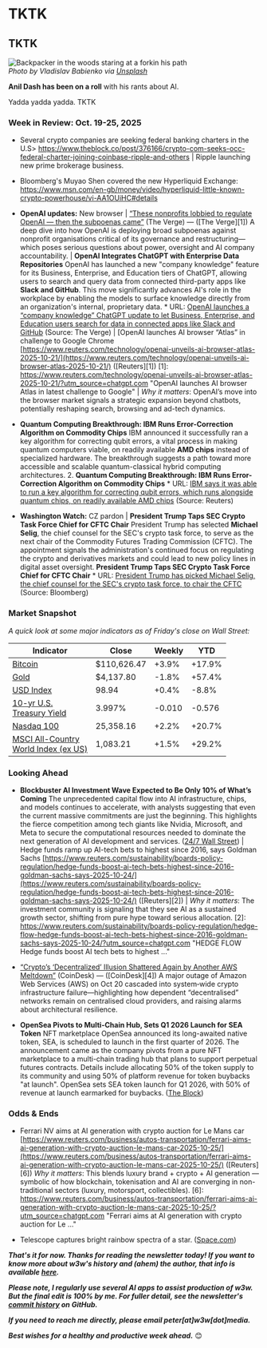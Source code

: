 # TKTK
## TKTK

![Backpacker in the woods staring at a forkin his path](https://w3w.news/img/twopaths-vladislav-babienko-2000.jpg)  
*Photo by Vladislav Babienko via [Unsplash](https://unsplash.com/@garri)*

**Anil Dash has been on a roll** with his rants about AI.

Yadda yadda yadda. TKTK <!-- Riff on his posts about OpenAI's new Atlas browser and his general advice don't be weird. -->

<!--

String...

**There is a simple answer** to one of the most burning questions about AI right now: Is it undergoing a massive bubble, or is it truly a world-changing innovation?

Yes.

We need a more balanced view that comprises both the potential and the limitations of the technology.

Lead with excellent Anil rant: https://www.anildash.com/2025/10/17/the-majority-ai-view/

Some leftover headlines from the last week or two about AI's downsides below...


- **JPMorgan to Allow Institutional Clients to Use Bitcoin and Ether as Loan Collateral** JPMorgan Chase is planning to allow its institutional clients globally to use their existing holdings of **Bitcoin (BTC) and Ether (ETH) as collateral for loans**. This marks one of the most significant steps in mainstream institutional adoption yet, legitimizing crypto assets within the world's largest investment banks and capital markets. **JPMorgan to Allow Institutional Clients to Use Bitcoin and Ether as Loan Collateral** URL: [JPMorgan plans to allow institutional clients globally to use their holdings of bitcoin and ether as collateral for loans by end of year](https://www.google.com/search?q=https://www.bloomberg.com/news/articles/2025-10-25/jpmorgan-to-accept-bitcoin-ether-as-loan-collateral) (Source: Bloomberg) <!-- Story curated by Google Gemini

- **Major Study Finds AI Chatbots Misrepresent News Content Nearly Half the Time** A new study by 22 international public service media organizations, including the BBC and NPR, found that AI assistants like ChatGPT, Copilot, and Google's Gemini systematically distort news content in 45% of responses. The research found significant sourcing problems and factual errors, raising major alarms over AI's role in information integrity as public reliance on these tools for news consumption grows. ([DW](https://www.dw.com/en/ai-chatbots-misrepresent-news-almost-half-the-time-says-major-new-study/a-74392921)) <!-- Story curated by Google Gemini

- **A new study published in the Harvard Business Review exposed a growing phenomenon called "workslop,"** which is defined as AI-generated content that lacks the substance to meaningfully advance a task. The report found that over 40% of US employees receive such content, leading researchers to conclude that rushed AI deployment without proper training is "destroying productivity." ([The Guardian](https://www.theguardian.com/business/2025/oct/12/ai-workslop-us-employees), Oct. 12, 2025) <!-- Article curated and summarized by Gemini |  The Wikimedia Foundation has reported an 8% decline in human traffic to Wikipedia between May and August 2025, citing the rise of search engines and chatbots providing direct access to Wikipedia content without sending users to the site. This trend, attributed to the growing use of generative AI and social media, has significant implications for the future of online publishing and the sustainability of content creation. ([Decrypt](https://decrypt.co/344845/wikipedia-traffic-drops-ai-answers-eat-free-encyclopedia)) <!-- Article curated by me, summarized by Leo/Llama 3.1 8B

- **OpenAI pauses deepfakes of Martin Luther King Jr. on its video tool** [https://www.theverge.com/news/801539/open-ai-sora-mlk](https://www.theverge.com/news/801539/open-ai-sora-mlk) OpenAI has temporarily suspended generation of videos featuring the civil-rights leader on its “Sora 2” video-creation tool after outrage from the King Estate and others over “disrespectful” user-generated deepfakes. The company now says it will let estates and authorised representatives opt-out of their likenesses being used. ([The Verge][1]) <!-- Link surfaced and summarized by ChagGPT.

- A recent EY survey found that more than half of large firms have incurred losses from early AI rollouts. https://www.reuters.com/business/most-companies-suffer-some-risk-related-financial-loss-deploying-ai-ey-survey-2025-10-08/ <!-- Link surfaced and summarized by ChagGPT.

- AI assistants make widespread sourcing errors, new research finds [https://www.reuters.com/business/media-telecom/ai-assistants-make-widespread-errors-about-news-new-research-shows-2025-10-21/](https://www.reuters.com/business/media-telecom/ai-assistants-make-widespread-errors-about-news-new-research-shows-2025-10-21/) ([Reuters][4]) *Why it matters*: As AI becomes more embedded in workflows (news, search, assistance) the “trust” and “accuracy” aspects are coming into sharper focus — relevant for enterprise and consumer contexts. [4]: https://www.reuters.com/business/media-telecom/ai-assistants-make-widespread-errors-about-news-new-research-shows-2025-10-21/?utm_source=chatgpt.com "AI assistants make widespread errors about the news, new ..."  <!-- Curated by ChagGPT.

- **Experts warn that the growing use of AI in clinical settings could create an intractable "blame game" for medical failings.** The introduction of AI-powered tools for diagnosis and care raises complex legal issues, as patients may face significant barriers in demonstrating fault due to a lack of transparency into the AI's internal workings and a challenge in proposing a reasonable alternative design. The report, which came out of a summit hosted by the *Journal of the American Medical Association (JAMA)*, highlights the need for dedicated funding to properly assess AI tool performance in real-world clinical use. ([The Guardian](https://www.theguardian.com/technology/2025/oct/13/ai-tools-medical-health-liability-artificial-intelligence)) <!-- Article curated and summarized by Gemini

- **Sora deepfakes raise broader ethical & legal alarm**
  [https://www.theguardian.com/technology/2025/oct/17/openai-sora-ai-videos-dead-celebrities](https://www.theguardian.com/technology/2025/oct/17/openai-sora-ai-videos-dead-celebrities)
  A deeper dive into the controversy: not just the MLK case but how AI-video tools are resurrecting deceased public figures, raising questions of post-mortem rights, consent, free-speech and platform responsibility. ([The Guardian][2]) <!-- Link surfaced and summarized by ChagGPT.

- In NYT op-ed, AI founder says chatbots are a waste of AI's real potential. https://www.nytimes.com/2025/10/16/opinion/ai-specialized-potential.html

- **The deployment of "agentic AI" is accelerating, with robots and automated systems now operating completely autonomously in major enterprises.** Companies like Amazon are integrating over 1,000 AI-based services, and an AI agent for a major financial services firm reportedly increased claims won by 13% with "no human in the loop". This shift, which also includes countries like Albania giving an AI a seat at the cabinet table, has raised the International Monetary Fund’s (IMF) estimate of jobs "highly exposed to AI" to 40% globally and 60% in industrialized nations. ([Der Spiegel](https://www.spiegel.de/international/business/winners-and-losers-of-the-ai-revolution-artificial-intelligence-is-radically-changing-the-employment-landscape-a-77b505e4-401b-448b-8593-b5fbef4054f2)) <!-- Article curated and summarized by Gemini

- **Oracle Stock Drops Amid Investor Concerns Over OpenAI Revenue Reliance** Shares of Oracle sank after its quarterly update, despite projecting robust sales growth, as some Wall Street analysts expressed concerns about the company's reliance on revenue from OpenAI and other major customers for its AI infrastructure buildout. The company is collaborating with OpenAI and SoftBank on the "Stargate" AI infrastructure project, and the market reaction highlights volatility surrounding the concentrated nature of generative AI spending. [[Markets News, Oct. 17, 2025: Stocks Close Higher to Conclude Volatile Week](https://www.investopedia.com/dow-jones-today-10172025-11831706)] <!-- Article curated and summarized by Gemini

-->

### Week in Review: Oct. 19-25, 2025

- Several crypto companies are seeking federal banking charters in the U.S> https://www.theblock.co/post/376166/crypto-com-seeks-occ-federal-charter-joining-coinbase-ripple-and-others <!-- Story curated by me. --> | Ripple launching new prime brokerage business. <!-- Link TK -->

- Bloomberg's Muyao Shen covered the new Hyperliquid Exchange: https://www.msn.com/en-gb/money/video/hyperliquid-little-known-crypto-powerhouse/vi-AA1OUiHC#details

- **OpenAI updates:** New browser <!-- Link TK --> | [“These nonprofits lobbied to regulate OpenAI — then the subpoenas came”](https://www.theverge.com/ai-artificial-intelligence/801994/openai-subpoenas-intimidation-tactics-nonprofits-elon-musk-restructuring) (The Verge) — ([The Verge][1]) A deep dive into how OpenAI is deploying broad subpoenas against nonprofit organisations critical of its governance and restructuring—which poses serious questions about power, oversight and AI company accountability. <!-- Story curated by ChatGPT --> | **OpenAI Integrates ChatGPT with Enterprise Data Repositories** OpenAI has launched a new "company knowledge" feature for its Business, Enterprise, and Education tiers of ChatGPT, allowing users to search and query data from connected third-party apps like **Slack and GitHub**. This move significantly advances AI's role in the workplace by enabling the models to surface knowledge directly from an organization's internal, proprietary data.        * URL: [OpenAI launches a “company knowledge” ChatGPT update to let Business, Enterprise, and Education users search for data in connected apps like Slack and GitHub](https://www.google.com/search?q=https://www.theverge.com/2025/10/24/24301550/openai-chatgpt-enterprise-company-knowledge-slack-github-search) (Source: The Verge) <!-- Story curated by Google Gemini --> |  [OpenAI launches AI browser “Atlas” in challenge to Google Chrome [https://www.reuters.com/technology/openai-unveils-ai-browser-atlas-2025-10-21/](https://www.reuters.com/technology/openai-unveils-ai-browser-atlas-2025-10-21/) ([Reuters][1]) [1]: https://www.reuters.com/technology/openai-unveils-ai-browser-atlas-2025-10-21/?utm_source=chatgpt.com "OpenAI launches AI browser Atlas in latest challenge to Google" | *Why it matters*: OpenAI’s move into the browser market signals a strategic expansion beyond chatbots, potentially reshaping search, browsing and ad-tech dynamics. <!-- Curated by ChagGPT. -->

- **Quantum Computing Breakthrough: IBM Runs Error-Correction Algorithm on Commodity Chips** IBM announced it successfully ran a key algorithm for correcting qubit errors, a vital process in making quantum computers viable, on readily available **AMD chips** instead of specialized hardware. The breakthrough suggests a path toward more accessible and scalable quantum-classical hybrid computing architectures. 2.  **Quantum Computing Breakthrough: IBM Runs Error-Correction Algorithm on Commodity Chips** * URL: [IBM says it was able to run a key algorithm for correcting qubit errors, which runs alongside quantum chips, on readily available AMD chips](https://www.google.com/search?q=https://www.reuters.com/technology/ibm-runs-quantum-error-correction-algorithm-on-amd-chips-2025-10-25/) (Source: Reuters) <!-- Story curated by Google Gemini -->

- **Washington Watch:** CZ pardon <!-- Link TK --> | **President Trump Taps SEC Crypto Task Force Chief for CFTC Chair** President Trump has selected **Michael Selig**, the chief counsel for the SEC's crypto task force, to serve as the next chair of the Commodity Futures Trading Commission (CFTC). The appointment signals the administration's continued focus on regulating the crypto and derivatives markets and could lead to new policy lines in digital asset oversight. **President Trump Taps SEC Crypto Task Force Chief for CFTC Chair** * URL: [President Trump has picked Michael Selig, the chief counsel for the SEC's crypto task force, to chair the CFTC](https://www.google.com/search?q=https://www.bloomberg.com/news/articles/2025-10-24/trump-picks-sec-crypto-task-force-s-selig-to-run-cftc-report) (Source: Bloomberg) <!-- Story curated by Google Gemini -->

<!--

Other candidates...

- [“$268 M Crypto Project Shutters Operations Amid Market Pain”](https://finance.yahoo.com/news/kadena-pulls-plug-268m-crypto-080215819.html) (Yahoo Finance / via crypto-reporting) — ([Yahoo Finance][5]) The Kadena network announced it is ceasing business operations and active network maintenance—though the blockchain remains live for miners/validators. A significant domino in crypto infrastructure as market pressures mount. <!-- Story curated by ChatGPT

- [“Crypto traders eye major events to relieve market woes”](https://www.coindesk.com/markets/2025/10/16/crypto-traders-eye-major-events-to-relieve-market-woes-crypto-week-ahead) (CoinDesk) — ([CoinDesk][6])
A preview of upcoming unlocks, DAO proposals and key conferences (e.g., token unlocks for ZRO, Scroll, etc) that could inject volatility or momentum into the crypto markets, signalling the “calendar risk” side of blockchain investing. <!-- Story curated by ChatGPT

- **Cisco Study: Only 13% of Global Enterprises Are ‘AI-Ready’ for Scaled Deployment** The Cisco 2025 AI Readiness Index revealed that while virtually all businesses are experimenting with AI, only 13% are truly prepared to deploy and scale AI solutions with measurable value. The report suggests most companies face significant gaps in critical areas like data quality, security, talent, and governance, indicating that the path from AI pilot to enterprise transformation remains highly challenging. [Link](https://dig.watch/updates/new-cisco-study-shows-most-companies-arent-ai-ready) <!-- Story curated by Google Gemini

- **Bitcoin Climbs Above $110,000 as Market Shakes Off Massive Liquidation Event** After a week dominated by market volatility and a historic, multi-billion-dollar liquidation event, Bitcoin demonstrated resilience by climbing back above the critical $110,000 price level. The recovery signals that long-term investor interest and institutional buying power are mitigating the impact of short-term leveraged trading shocks. [Watch These Bitcoin Price Levels as Cryptocurrency Is Back Above $110,000](https://www.investopedia.com/watch-these-bitcoin-price-levels-as-cryptocurrency-is-back-above-usd110k-11832665)  <!-- Story curated by Google Gemini

- You can learn more about how major financial institutions are leveraging AI in this video: [Case Study: AI Saving 100,000 Hours Each Week](https://www.youtube.com/watch?v=VM91rlUD7q4).  <!-- Story curated by Google Gemini

- [“Major federation of unions calls for ‘worker-centered AI’ future”](https://www.theverge.com/ai-artificial-intelligence/799850/afl-cio-workers-first-initiative-ai) (The Verge) — ([The Verge][2]) The AFL‑CIO (representing ~15 million U.S. workers) unveiled a new initiative demanding stronger transparency, protections and worker bargaining around AI systems—signalling labour’s growing voice in the AI policy frontier. <!-- Story curated by ChatGPT

- **Strategy (MicroStrategy) Boosts Bitcoin Holdings with Latest $18.8 Million Purchase** The publicly traded software firm Strategy (formerly MicroStrategy) continues to solidify its position as the largest corporate holder of Bitcoin, acquiring an additional 168 BTC for approximately $18.8 million. The purchase brings its total holdings to over 640,000 BTC, reinforcing the company's long-term conviction in Bitcoin as a strategic treasury asset. [Link](https://www.theblock.co/post/375256/strategy-bitcoin-latest-btc-buy)  <!-- Story curated by Google Gemini

- **Bioweapon Detection AI Startup Valthos Raises $30M from OpenAI and Founders Fund** New York-based Valthos, a company developing artificial intelligence tools to detect and prevent AI-enabled biological weapons attacks, raised **$30 million** in funding. The round included high-profile investors like **OpenAI, Founders Fund, and Lux Capital**, underscoring the growing investor focus on AI safety and security. 3.  **Bioweapon Detection AI Startup Valthos Raises $30M from OpenAI and Founders Fund**  * URL: [New York-based Valthos, which is developing AI tools to detect and prevent AI-enabled bioweapon attacks, raised $30M from OpenAI, Founders Fund, and Lux Capital](https://www.google.com/search?q=https://www.bloomberg.com/news/articles/2025-10-25/valthos-raises-30-million-to-fight-ai-bioweapons) (Source: Bloomberg) <!-- Story curated by Google Gemini

- **Adobe Held Acquisition Talks for AI Video Avatar Generator Synthesia** Adobe reportedly held discussions to acquire Synthesia, an AI startup that generates video avatars of people, in a deal that could value the company around **$3 billion**. While the talks did not result in a deal, the news highlights the accelerating pace of M&A activity among established software giants aiming to capture the nascent generative video market. 4.  **Adobe Held Acquisition Talks for AI Video Avatar Generator Synthesia** URL: [Adobe held talks to acquire Synthesia, which makes AI tools that generate video avatars of people, for \~$3B](https://www.google.com/search?q=https://www.theinformation.com/articles/adobe-held-talks-to-acquire-synthesia-for-3b) (Source: The Information - *Note: While a subscription is required for full access, The Information is a high-quality, reputable tech news source*) <!-- Story curated by Google Gemini

- ETH whales and sharks show renewed confidence; analyst projects $10K path for Ether [https://www.coindesk.com/markets/2025/10/25/eth-usd10k-path-projected-by-analyst-as-ether-whales-and-sharks-show-signs-of-confidence](https://www.coindesk.com/markets/2025/10/25/eth-usd10k-path-projected-by-analyst-as-ether-whales-and-sharks-show-signs-of-confidence) ([CoinDesk][7]) *Why it matters*: On-chain signals from large holders are often seen as leading indicators in crypto markets — helpful for your audience’s sentiment/market trend view. [7]: https://www.coindesk.com/markets/2025/10/25/eth-usd10k-path-projected-by-analyst-as-ether-whales-and-sharks-show-signs-of-confidence?utm_source=chatgpt.com "ETH $10K Path Projected by Analyst as Ether Whales ..."  <!-- Curated by ChagGPT.

- Bitmine Immersion Technologies’s Tom Lee sees crypto rally into year-end, S&P 500 may also climb [https://www.coindesk.com/markets/2025/10/25/bitmine-s-tom-lee-sees-crypto-rally-into-year-end-says-s-and-p-500-could-climb-another-10](https://www.coindesk.com/markets/2025/10/25/bitmine-s-tom-lee-sees-crypto-rally-into-year-end-says-s-and-p-500-could-climb-another-10) — updated Oct 25 2025 ([CoinDesk][8]) *Why it matters*: This ties crypto not just to itself but to broader financial markets — helps make the newsletter relevant to readers tracking macro + tech cross-overs. [8]: https://www.coindesk.com/markets/2025/10/25/bitmine-s-tom-lee-sees-crypto-rally-into-year-end-says-s-and-p-500-could-climb-another-10?utm_source=chatgpt.com "Tom Lee's Year-End Playbook for Crypto and U.S. Stocks"  <!-- Curated by ChagGPT.

- Bitcoin holds ~$111K as the “Uptober” rally stalls [https://www.coindesk.com/markets/2025/10/25/xrp-leads-gains-on-ripple-moves-bitcoin-holds-usd111k-as-uptober-dud-heads-for-last-week](https://www.coindesk.com/markets/2025/10/25/xrp-leads-gains-on-ripple-moves-bitcoin-holds-usd111k-as-uptober-dud-heads-for-last-week) ([CoinDesk][9]) [9]: https://www.coindesk.com/markets/2025/10/25/xrp-leads-gains-on-ripple-moves-bitcoin-holds-usd111k-as-uptober-dud-heads-for-last-week?utm_source=chatgpt.com "Bitcoin Holds $111K as 'Uptober' Dud Heads for Last Week" *Why it matters*: Provides current context for crypto assets — consolidation, resistance levels and market mood are crucial for readers trying to interpret risk/return in the space.  <!-- Curated by ChagGPT.

- **Zelle Weighs Stablecoin Integration to Expand Payment Network Abroad** Zelle, the popular peer-to-peer payment network used by over a hundred U.S. banks, is reportedly considering integrating **stablecoins** to expand its trillion-dollar payment network abroad. This move could drastically increase the reach and utility of stablecoins by embedding them directly into a major traditional financial infrastructure. **Zelle Weighs Stablecoin Integration to Expand Payment Network Abroad** URL: [Zelle weighs stablecoin integration to expand its trillion-dollar payments network abroad](https://www.google.com/search?q=https://www.theblock.co/post/306732/zelle-stablecoin-integration-payments-network-abroad) (Source: The Block)<!-- Story curated by Google Gemini

- Apple Inc. begins shipping AI servers from its Houston factory [https://www.reuters.com/business/apple-begins-shipping-ai-servers-houston-factory-2025-10-23/](https://www.reuters.com/business/apple-begins-shipping-ai-servers-houston-factory-2025-10-23/) ([Reuters][3]) *Why it matters*: This shows hardware + infrastructure maturity in the AI stack — Apple bringing AI compute in-house, which has implications for data privacy, control and edge/cloud architectures. [3]: https://www.reuters.com/business/apple-begins-shipping-ai-servers-houston-factory-2025-10-23/?utm_source=chatgpt.com "Apple begins shipping AI servers from Houston factory"  <!-- Curated by ChagGPT.

- Kyrgyzstan launches national stablecoin, sets up crypto reserve: CZ [https://www.coindesk.com/policy/2025/10/25/kyrgyzstan-launches-national-stablecoin-sets-up-cryptocurrency-reserve-cz](https://www.coindesk.com/policy/2025/10/25/kyrgyzstan-launches-national-stablecoin-sets-up-cryptocurrency-reserve-cz) ([CoinDesk][5]) *Why it matters*: A sovereign state issuing its own stablecoin + crypto-reserve is a strong signal of Web3/crypto entering national-scale infrastructure — interesting for regulation, geopolitics, and adoption. [5]: https://www.coindesk.com/policy/2025/10/25/kyrgyzstan-launches-national-stablecoin-sets-up-cryptocurrency-reserve-cz?utm_source=chatgpt.com "Kyrgyzstan Launches National Stablecoin, Sets Up ..."  <!-- Curated by ChagGPT.

-->

### Market Snapshot

*A quick look at some major indicators as of Friday's close on Wall Street:* <!-- See spreadsheet at https://docs.google.com/spreadsheets/d/11XuSerOv1DG7vFWAkwoXehOe4G4xDMm6LSNL7SAL4vA/edit?gid=1586624920#gid=1586624920 -->

<table>

  <thead>
    <tr>
      <th>Indicator</th>
      <th>Close</th>
      <th>Weekly</th>
      <th>YTD</th>
    </tr>
  </thead>
  <tbody>
    <tr>
      <td><a href="https://coinmarketcap.com/currencies/bitcoin/">Bitcoin</a></td>
      <td>$110,626.47</td>
      <td>+3.9%</td>
      <td>+17.9%</td>
    </tr>
    <tr>
      <td><a href="https://finance.yahoo.com/quote/GC%3DF?p=GC%253DF">Gold</a></td>
      <td>$4,137.80</td>
      <td>-1.8%</td>
      <td>+57.4%</td>
    </tr>
    <tr>
      <td><a href="https://finance.yahoo.com/quote/DX-Y.NYB?p=DX-Y.NYB&.tsrc=fin-srch">USD Index</a></td>
      <td>98.94</td>
      <td>+0.4%</td>
      <td>-8.8%</td>
    </tr>
    <tr>
      <td><a href="https://finance.yahoo.com/quote/%5ETNX/">10-yr U.S. <br>Treasury Yield</a></td>
      <td>3.997%</td>
      <td>-0.010</td>
      <td>-0.576</td>
    </tr>
    <tr>
      <td><a href="https://finance.yahoo.com/quote/%5ENDX/components?p=%255ENDX">Nasdaq 100</a></td>
      <td>25,358.16</td>
      <td>+2.2%</td>
      <td>+20.7%</td>
    </tr>
    <tr>
      <td><a href="https://www.msci.com/indexes/index/899901">MSCI All-Country <br>World Index (ex US)</a></td>
      <td>1,083.21</td>
      <td>+1.5%</td>
      <td>+29.2%</td>
    </tr>
  </tbody>
</table>

### Looking Ahead

- **Blockbuster AI Investment Wave Expected to Be Only 10% of What’s Coming** The unprecedented capital flow into AI infrastructure, chips, and models continues to accelerate, with analysts suggesting that even the current massive commitments are just the beginning. This highlights the fierce competition among tech giants like Nvidia, Microsoft, and Meta to secure the computational resources needed to dominate the next generation of AI development and services. ([24/7 Wall Street](https://247wallst.com/investing/2025/10/22/blockbuster-40b-ai-investment-is-only-10-of-whats-coming-nvda-msft-meta-blk-big-40-billion-bet-in-ai/)) <!-- Story curated by Google Gemini --> | Hedge funds ramp up AI-tech bets to highest since 2016, says Goldman Sachs [https://www.reuters.com/sustainability/boards-policy-regulation/hedge-funds-boost-ai-tech-bets-highest-since-2016-goldman-sachs-says-2025-10-24/](https://www.reuters.com/sustainability/boards-policy-regulation/hedge-funds-boost-ai-tech-bets-highest-since-2016-goldman-sachs-says-2025-10-24/) ([Reuters][2]) |  *Why it matters*: The investment community is signaling that they see AI as a sustained growth sector, shifting from pure hype toward serious allocation.  [2]: https://www.reuters.com/sustainability/boards-policy-regulation/hedge-flow-hedge-funds-boost-ai-tech-bets-highest-since-2016-goldman-sachs-says-2025-10-24/?utm_source=chatgpt.com "HEDGE FLOW Hedge funds boost AI tech bets to highest ..."  <!-- Curated by ChagGPT. -->

- [“Crypto’s ‘Decentralized’ Illusion Shattered Again by Another AWS Meltdown”](https://www.coindesk.com/news-analysis/2025/10/21/crypto-s-decentralized-illusion-shattered-again-by-another-aws-meltdown) (CoinDesk) — ([CoinDesk][4])   A major outage of Amazon Web Services (AWS) on Oct 20 cascaded into system‐wide crypto infrastructure failure—highlighting how dependent “decentralised” networks remain on centralised cloud providers, and raising alarms about architectural resilience. <!-- Story curated by ChatGPT -->

- **OpenSea Pivots to Multi-Chain Hub, Sets Q1 2026 Launch for SEA Token** NFT marketplace OpenSea announced its long-awaited native token, SEA, is scheduled to launch in the first quarter of 2026. The announcement came as the company pivots from a pure NFT marketplace to a multi-chain trading hub that plans to support perpetual futures contracts. Details include allocating 50% of the token supply to its community and using 50% of platform revenue for token buybacks "at launch". OpenSea sets SEA token launch for Q1 2026, with 50% of revenue at launch earmarked for buybacks. <!-- A leftover item from last week. Article curated and summarized by Gemini --> ([The Block](https://www.theblock.co/post/375195/opensea-sets-sea-token-launch-for-q1-2026-with-50-of-revenue-at-launch-earmarked-for-buybacks))

### Odds & Ends

<!--

Leftover string from last week...

- New study in JAMA re: kids and social media. ([Fast Company](https://www.fastcompany.com/91421943/social-media-could-be-shaping-how-kids-brains-learn-and-not-for-the-better))

- Ronan Day-Lewis called his father Daniel by his character's name while filming. Says it felt "natural." OK, dude. Whatever...  ([Variety](https://variety.com/2025/film/news/anemone-director-ronan-day-lewis-daniel-day-lewis-method-acting-1236537026/))

- Uri Bram on throwing a good party https://www.atvbt.com/21-facts-about-throwing-good-parties/?ref=thebrowser.com

- **NHL Reaches Multi-Year Licensing Agreement with Prediction Markets Kalshi and Polymarket** In a significant move toward mainstream acceptance, the National Hockey League (NHL) has signed licensing deals with prediction platforms Kalshi and Polymarket. The agreements allow the platforms to use the league's intellectual property, including team logos and official data, for their offerings, showcasing how major professional sports are integrating with Web3-adjacent financial services. [NHL reaches multi-year licensing agreement with prediction markets Kalshi and Polymarket: WSJ](https://www.google.com/search?q=https://www.theblock.co/latest/242253/nhl-reaches-multi-year-licensing-agreement-with-prediction-markets-kalshi-and-polymarket-wsj)  <!-- Story curated by Google Gemini

-->

- Ferrari NV aims at AI generation with crypto auction for Le Mans car [https://www.reuters.com/business/autos-transportation/ferrari-aims-ai-generation-with-crypto-auction-le-mans-car-2025-10-25/](https://www.reuters.com/business/autos-transportation/ferrari-aims-ai-generation-with-crypto-auction-le-mans-car-2025-10-25/) ([Reuters][6]) *Why it matters*: This blends luxury brand + crypto + AI generation — symbolic of how blockchain, tokenisation and AI are converging in non-traditional sectors (luxury, motorsport, collectibles). [6]: https://www.reuters.com/business/autos-transportation/ferrari-aims-ai-generation-with-crypto-auction-le-mans-car-2025-10-25/?utm_source=chatgpt.com "Ferrari aims at AI generation with crypto auction for Le ..."  <!-- Curated by ChagGPT. -->

- Telescope captures bright rainbow spectra of a star. ([Space.com](https://www.space.com/astronomy/telescope-sees-binary-stars-beautiful-rainbow-spectra-space-photo-of-the-day-for-oct-2-2025))

_**That's it for now. Thanks for reading the newsletter today! If you want to know more about w3w's history and (ahem) the author, that info is available [here](https://w3wnews.substack.com/about).**_

_**Please note, I regularly use several AI apps to assist production of w3w. But the final edit is 100% by me. For fuller detail, see the newsletter's [commit history](https://github.com/peteramckay/w3wnewsletter/commits) on GitHub.**_

_**If you need to reach me directly, please email peter[at]w3w[dot]media.**_

_**Best wishes for a healthy and productive week ahead.**_ 😊
